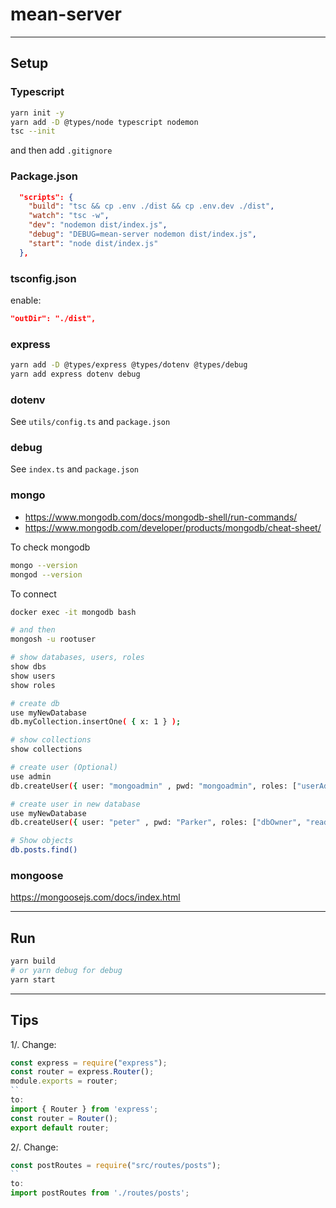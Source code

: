 # mean-server

---

## Setup

### Typescript

```bash
yarn init -y
yarn add -D @types/node typescript nodemon
tsc --init
```

and then add `.gitignore`

### Package.json

```json
  "scripts": {
    "build": "tsc && cp .env ./dist && cp .env.dev ./dist",
    "watch": "tsc -w",
    "dev": "nodemon dist/index.js",
    "debug": "DEBUG=mean-server nodemon dist/index.js",
    "start": "node dist/index.js"
  },
```

### tsconfig.json

enable:

```json
"outDir": "./dist",
```

### express

```bash
yarn add -D @types/express @types/dotenv @types/debug
yarn add express dotenv debug
```

### dotenv

See `utils/config.ts` and `package.json`

### debug

See `index.ts` and `package.json`

### mongo

- https://www.mongodb.com/docs/mongodb-shell/run-commands/
- https://www.mongodb.com/developer/products/mongodb/cheat-sheet/

To check mongodb

```bash
mongo --version
mongod --version
```

To connect

```bash
docker exec -it mongodb bash

# and then
mongosh -u rootuser

# show databases, users, roles
show dbs
show users
show roles

# create db
use myNewDatabase
db.myCollection.insertOne( { x: 1 } );

# show collections
show collections

# create user (Optional)
use admin
db.createUser({ user: "mongoadmin" , pwd: "mongoadmin", roles: ["userAdminAnyDatabase", "dbAdminAnyDatabase", "readWriteAnyDatabase"]})

# create user in new database
use myNewDatabase
db.createUser({ user: "peter" , pwd: "Parker", roles: ["dbOwner", "readWrite"]})

# Show objects
db.posts.find()
```

### mongoose

https://mongoosejs.com/docs/index.html

---

## Run

```bash
yarn build
# or yarn debug for debug
yarn start
```

---

## Tips

1/. Change:
```javascript
const express = require("express");
const router = express.Router();
module.exports = router;
`` 
to:
import { Router } from 'express';
const router = Router();
export default router;
```

2/. Change:
```javascript
const postRoutes = require("src/routes/posts");
`` 
to:
import postRoutes from './routes/posts';
```
